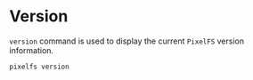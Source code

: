 # Version

`version` command is used to display the current `PixelFS` version information.

```shell
pixelfs version
```
